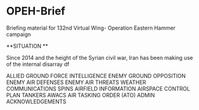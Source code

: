 # OPEH-Brief
Briefing material for 132nd Virtual Wing- Operation Eastern Hammer campaign

**SITUATION
**

Since 2014 and the height of the Syrian civil war, Iran has been making use of the internal disarray df 


ALLIED GROUND FORCE
INTELLIGENCE
ENEMY GROUND OPPOSITION
ENEMY AIR DEFENSES
ENEMY AIR THREATS
WEATHER
COMMUNICATIONS
SPINS
AIRFIELD INFORMATION
AIRSPACE CONTROL PLAN
TANKERS
AWACS
AIR TASKING ORDER (ATO)
ADMIN
ACKNOWLEDGEMENTS
